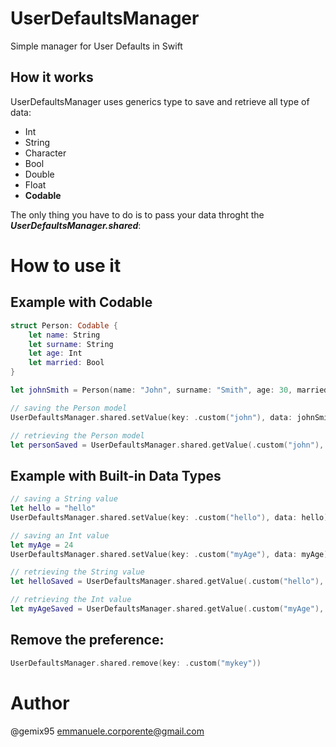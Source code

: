 # UserDefaultsManager
Simple manager for User Defaults in Swift


## How it works
UserDefaultsManager uses generics type to save and retrieve all type of data:
- Int
- String
- Character
- Bool
- Double
- Float
- **Codable**


The only thing you have to do is to pass your data throght the ***UserDefaultsManager.shared***:

# How to use it
## Example with Codable
```swift
struct Person: Codable {
    let name: String
    let surname: String
    let age: Int
    let married: Bool
}

let johnSmith = Person(name: "John", surname: "Smith", age: 30, married: true)

// saving the Person model
UserDefaultsManager.shared.setValue(key: .custom("john"), data: johnSmith)

// retrieving the Person model
let personSaved = UserDefaultsManager.shared.getValue(.custom("john"), model: Person.self)
```

## Example with Built-in Data Types
```swift
// saving a String value
let hello = "hello"
UserDefaultsManager.shared.setValue(key: .custom("hello"), data: hello)

// saving an Int value
let myAge = 24
UserDefaultsManager.shared.setValue(key: .custom("myAge"), data: myAge)

// retrieving the String value
let helloSaved = UserDefaultsManager.shared.getValue(.custom("hello"), model: String.self)

// retrieving the Int value
let myAgeSaved = UserDefaultsManager.shared.getValue(.custom("myAge"), model: Int.self)
```

## Remove the preference:
```swift
UserDefaultsManager.shared.remove(key: .custom("mykey"))
```

# Author
@gemix95 emmanuele.corporente@gmail.com
